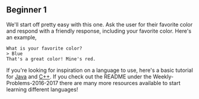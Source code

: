 ## Beginner 1

We'll start off pretty easy with this one.  Ask the user for their favorite
color and respond with a friendly response, including your favorite color.
Here's an example,

```
What is your favorite color?
> Blue
That's a great color! Mine's red.
```

If you're looking for inspiration on a language to use, here's a basic tutorial
for [Java](http://www.codeproject.com/Articles/2853/Java-Basics-Input-and-Output)
and [C++](http://www.cplusplus.com/doc/tutorial/basic_io/).  If you check out
the README under the Weekly-Problems-2016-2017 there are many more resources
available to start learning different languages!
